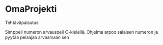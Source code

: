 # OmaProjekti
Tehtäväpalautus

Simppeli numeron arvauspeli C-kielellä.
Ohjelma arpoo salaisen numeron ja pyytää pelaajaa arvaamaan sen

